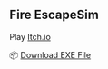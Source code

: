 ## Fire EscapeSim

Play [Itch.io](https://dewaahr.itch.io/fire-escapesim)

📦 [Download EXE File](https://github.com/dewaahr/MetaverseProject/raw/master/Build/Executable.zip)
